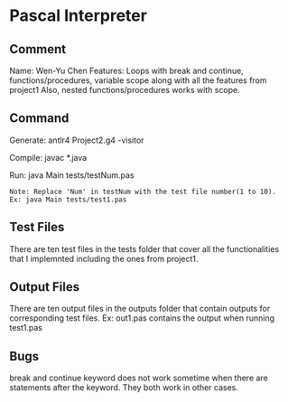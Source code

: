 # Pascal Interpreter

## Comment
Name: Wen-Yu Chen
Features: Loops with break and continue, functions/procedures, variable scope along with all the features from project1
Also, nested functions/procedures works with scope.

## Command
Generate: 
    antlr4 Project2.g4 -visitor

Compile: 
    javac *.java

Run: 
    java Main tests/testNum.pas

    Note: Replace 'Num' in testNum with the test file number(1 to 10).
    Ex: java Main tests/test1.pas

## Test Files
There are ten test files in the tests folder that cover all the functionalities that I implemnted including the ones from  project1.

## Output Files
There are ten output files in the outputs folder that contain outputs for corresponding test files.
Ex: out1.pas contains the output when running test1.pas

## Bugs
break and continue keyword does not work sometime when there are statements after the keyword. They both work in other cases.
